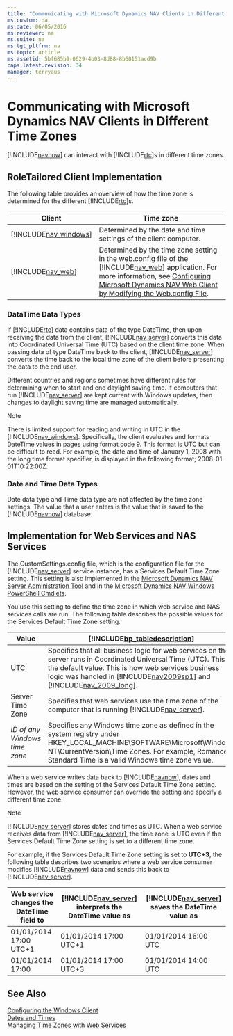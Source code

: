 ```yaml
---
title: "Communicating with Microsoft Dynamics NAV Clients in Different Time Zones"
ms.custom: na
ms.date: 06/05/2016
ms.reviewer: na
ms.suite: na
ms.tgt_pltfrm: na
ms.topic: article
ms.assetid: 5bf685b9-0629-4b03-8d88-8b60151acd9b
caps.latest.revision: 34
manager: terryaus
---
```

# Communicating with Microsoft Dynamics NAV Clients in Different Time Zones
[!INCLUDE[navnow](../dynamics-nav/includes/navnow_md.md)] can interact with [!INCLUDE[rtc](../dynamics-nav/includes/rtc_md.md)]s in different time zones.  
  
## RoleTailored Client Implementation  
 The following table provides an overview of how the time zone is determined for the different [!INCLUDE[rtc](../dynamics-nav/includes/rtc_md.md)]s.  
  
|Client|Time zone|  
|------------|---------------|  
|[!INCLUDE[nav_windows](../dynamics-nav/includes/nav_windows_md.md)]|Determined by the date and time settings of the client computer.|  
|[!INCLUDE[nav_web](../dynamics-nav/includes/nav_web_md.md)]|Determined by the time zone setting in the web.config file of the [!INCLUDE[nav_web](../dynamics-nav/includes/nav_web_md.md)] application. For more information, see [Configuring Microsoft Dynamics NAV Web Client by Modifying the Web.config File](../dynamics-nav/Configuring-Microsoft-Dynamics-NAV-Web-Client-by-Modifying-the-Web.config-File.md).|  
  
### DataTime Data Types  
 If [!INCLUDE[rtc](../dynamics-nav/includes/rtc_md.md)] data contains data of the type DateTime, then upon receiving the data from the client, [!INCLUDE[nav_server](../dynamics-nav/includes/nav_server_md.md)] converts this data into Coordinated Universal Time \(UTC\) based on the client time zone. When passing data of type DateTime back to the client, [!INCLUDE[nav_server](../dynamics-nav/includes/nav_server_md.md)] converts the time back to the local time zone of the client before presenting the data to the end user.  
  
 Different countries and regions sometimes have different rules for determining when to start and end daylight saving time. If computers that run [!INCLUDE[nav_server](../dynamics-nav/includes/nav_server_md.md)] are kept current with Windows updates, then changes to daylight saving time are managed automatically.  
  
> [!NOTE]  
>  There is limited support for reading and writing in UTC in the [!INCLUDE[nav_windows](../dynamics-nav/includes/nav_windows_md.md)]. Specifically, the client evaluates and formats DateTime values in pages using format code 9. This format is UTC but can be difficult to read. For example, the date and time of January 1, 2008 with the long time format specifier, is displayed in the following format; 2008\-01\-01T10:22:00Z.  
  
### Date and Time Data Types  
 Date data type and Time data type are not affected by the time zone settings. The value that a user enters is the value that is saved to the [!INCLUDE[navnow](../dynamics-nav/includes/navnow_md.md)] database.  
  
## Implementation for Web Services and NAS Services  
 The CustomSettings.config file, which is the configuration file for the [!INCLUDE[nav_server](../dynamics-nav/includes/nav_server_md.md)] service instance, has a Services Default Time Zone setting. This setting is also implemented in the [Microsoft Dynamics NAV Server Administration Tool](../dynamics-nav/Microsoft-Dynamics-NAV-Server-Administration-Tool.md) and in the [Microsoft Dynamics NAV Windows PowerShell Cmdlets](../dynamics-nav/Microsoft-Dynamics-NAV-Windows-PowerShell-Cmdlets.md).  
  
 You use this setting to define the time zone in which web service and NAS services calls are run. The following table describes the possible values for the Services Default Time Zone setting.  
  
|Value|[!INCLUDE[bp_tabledescription](../dynamics-nav/includes/bp_tabledescription_md.md)]|  
|-----------|---------------------------------------|  
|UTC|Specifies that all business logic for web services on the server runs in Coordinated Universal Time \(UTC\). This is the default value. This is how web services business logic was handled in [!INCLUDE[nav2009sp1](../dynamics-nav/includes/nav2009sp1_md.md)] and [!INCLUDE[nav_2009_long](../dynamics-nav/includes/nav_2009_long_md.md)].|  
|Server Time Zone|Specifies that web services use the time zone of the computer that is running [!INCLUDE[nav_server](../dynamics-nav/includes/nav_server_md.md)].|  
|*ID of any Windows time zone*|Specifies any Windows time zone as defined in the system registry under HKEY\_LOCAL\_MACHINE\\SOFTWARE\\Microsoft\\Windows NT\\CurrentVersion\\Time Zones. For example, Romance Standard Time is a valid Windows time zone value.|  
  
 When a web service writes data back to [!INCLUDE[navnow](../dynamics-nav/includes/navnow_md.md)], dates and times are based on the setting of the Services Default Time Zone setting. However, the web service consumer can override the setting and specify a different time zone.  
  
> [!NOTE]  
>  [!INCLUDE[nav_server](../dynamics-nav/includes/nav_server_md.md)] stores dates and times as UTC. When a web service receives data from [!INCLUDE[nav_server](../dynamics-nav/includes/nav_server_md.md)], the time zone is UTC even if the Services Default Time Zone setting is set to a different time zone.  
  
 For example, if the Services Default Time Zone setting is set to **UTC\+3**, the following table describes two scenarios where a web service consumer modifies [!INCLUDE[navnow](../dynamics-nav/includes/navnow_md.md)] data and sends this back to [!INCLUDE[nav_server](../dynamics-nav/includes/nav_server_md.md)].  
  
|Web service changes the DateTime field to|[!INCLUDE[nav_server](../dynamics-nav/includes/nav_server_md.md)] interprets the DateTime value as|[!INCLUDE[nav_server](../dynamics-nav/includes/nav_server_md.md)] saves the DateTime value as|  
|-----------------------------------------------|---------------------------------------------------------------|----------------------------------------------------------|  
|01\/01\/2014 17:00 UTC\+1|01\/01\/2014 17:00 UTC\+1|01\/01\/2014 16:00 UTC|  
|01\/01\/2014 17:00|01\/01\/2014 17:00 UTC\+3|01\/01\/2014 14:00 UTC|  
  
## See Also  
 [Configuring the Windows Client](../dynamics-nav/Configuring-the-Windows-Client.md)   
 [Dates and Times](../dynamics-nav/Dates-and-Times.md)   
 [Managing Time Zones with Web Services](../dynamics-nav/Managing-Time-Zones-with-Web-Services.md)